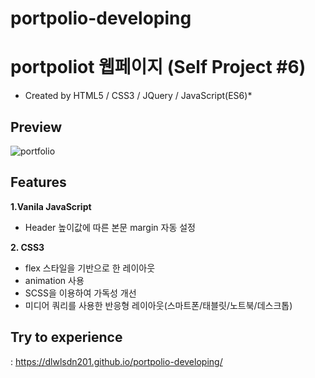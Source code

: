 # portpolio-developing

#  portpoliot 웹페이지 (Self Project #6)
  * Created by HTML5 / CSS3 / JQuery / JavaScript(ES6)*

## **Preview**
![portfolio](https://user-images.githubusercontent.com/53039583/115642861-ab37ae00-a356-11eb-9900-f1c1b0d79479.gif)

## **Features**
**1.Vanila JavaScript**
  - Header 높이값에 따른 본문 margin 자동 설정
  
**2. CSS3**
  - flex 스타일을 기반으로 한 레이아웃
  - animation 사용
  - SCSS을 이용하여 가독성 개선 
  - 미디어 쿼리를 사용한 반응형 레이아웃(스마트폰/태블릿/노트북/데스크톱) 
  
  
  
 ## **Try to experience**
  : https://dlwlsdn201.github.io/portpolio-developing/




